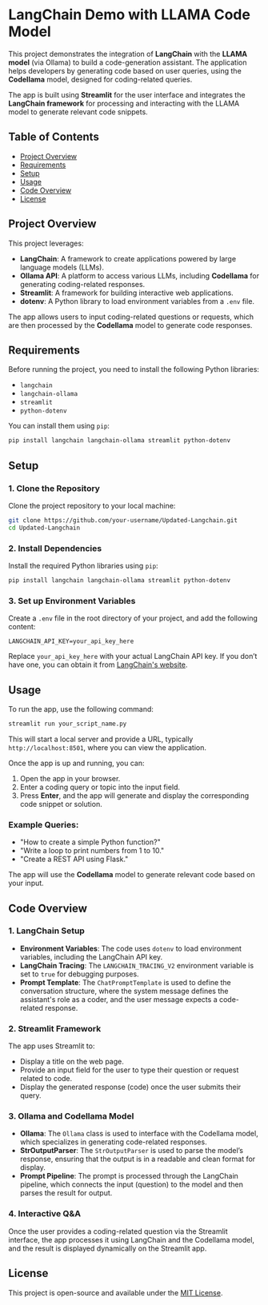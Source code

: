 # LangChain Demo with LLAMA Code Model

This project demonstrates the integration of **LangChain** with the **LLAMA model** (via Ollama) to build a code-generation assistant. The application helps developers by generating code based on user queries, using the **Codellama** model, designed for coding-related queries.

The app is built using **Streamlit** for the user interface and integrates the **LangChain framework** for processing and interacting with the LLAMA model to generate relevant code snippets.

## Table of Contents
- [Project Overview](#project-overview)
- [Requirements](#requirements)
- [Setup](#setup)
- [Usage](#usage)
- [Code Overview](#code-overview)
- [License](#license)

## Project Overview

This project leverages:
- **LangChain**: A framework to create applications powered by large language models (LLMs).
- **Ollama API**: A platform to access various LLMs, including **Codellama** for generating coding-related responses.
- **Streamlit**: A framework for building interactive web applications.
- **dotenv**: A Python library to load environment variables from a `.env` file.

The app allows users to input coding-related questions or requests, which are then processed by the **Codellama** model to generate code responses.

## Requirements

Before running the project, you need to install the following Python libraries:

- `langchain`
- `langchain-ollama`
- `streamlit`
- `python-dotenv`

You can install them using `pip`:

```bash
pip install langchain langchain-ollama streamlit python-dotenv
```

## Setup

### 1. Clone the Repository

Clone the project repository to your local machine:

```bash
git clone https://github.com/your-username/Updated-Langchain.git
cd Updated-Langchain
```

### 2. Install Dependencies

Install the required Python libraries using `pip`:

```bash
pip install langchain langchain-ollama streamlit python-dotenv
```

### 3. Set up Environment Variables

Create a `.env` file in the root directory of your project, and add the following content:

```env
LANGCHAIN_API_KEY=your_api_key_here
```

Replace `your_api_key_here` with your actual LangChain API key. If you don’t have one, you can obtain it from [LangChain's website](https://langchain.com/).

## Usage

To run the app, use the following command:

```bash
streamlit run your_script_name.py
```

This will start a local server and provide a URL, typically `http://localhost:8501`, where you can view the application.

Once the app is up and running, you can:

1. Open the app in your browser.
2. Enter a coding query or topic into the input field.
3. Press **Enter**, and the app will generate and display the corresponding code snippet or solution.

### Example Queries:
- "How to create a simple Python function?"
- "Write a loop to print numbers from 1 to 10."
- "Create a REST API using Flask."

The app will use the **Codellama** model to generate relevant code based on your input.

## Code Overview

### 1. **LangChain Setup**

- **Environment Variables**: The code uses `dotenv` to load environment variables, including the LangChain API key.
- **LangChain Tracing**: The `LANGCHAIN_TRACING_V2` environment variable is set to `true` for debugging purposes.
- **Prompt Template**: The `ChatPromptTemplate` is used to define the conversation structure, where the system message defines the assistant's role as a coder, and the user message expects a code-related response.

### 2. **Streamlit Framework**

The app uses Streamlit to:
- Display a title on the web page.
- Provide an input field for the user to type their question or request related to code.
- Display the generated response (code) once the user submits their query.

### 3. **Ollama and Codellama Model**

- **Ollama**: The `Ollama` class is used to interface with the Codellama model, which specializes in generating code-related responses.
- **StrOutputParser**: The `StrOutputParser` is used to parse the model’s response, ensuring that the output is in a readable and clean format for display.
- **Prompt Pipeline**: The prompt is processed through the LangChain pipeline, which connects the input (question) to the model and then parses the result for output.

### 4. **Interactive Q&A**

Once the user provides a coding-related question via the Streamlit interface, the app processes it using LangChain and the Codellama model, and the result is displayed dynamically on the Streamlit app.

## License

This project is open-source and available under the [MIT License](LICENSE).
